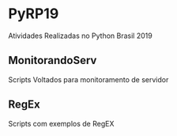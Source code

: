 # PyRP19
Atividades Realizadas no Python Brasil 2019


## MonitorandoServ
Scripts Voltados para monitoramento de servidor

## RegEx
Scripts com exemplos de RegEX
